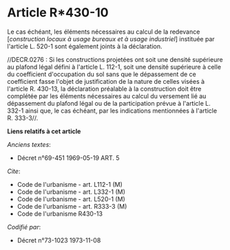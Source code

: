 # Article R*430-10

Le cas échéant, les éléments nécessaires au calcul de la redevance [*construction locaux à usage bureaux et à usage
industriel*] instituée par l'article L. 520-1 sont également joints à la déclaration.

//DECR.0276 : Si les constructions projetées ont soit une densité supérieure au plafond légal défini à l'article L. 112-1,
soit une densité supérieure à celle du coefficient d'occupation du sol sans que le dépassement de ce coefficient fasse
l'objet de justification de la nature de celles visées à l'article R. 430-13, la déclaration préalable à la construction doit
être complétée par les éléments nécessaires au calcul du versement lié au dépassement du plafond légal ou de la participation
prévue à l'article L. 332-1 ainsi que, le cas échéant, par les indications mentionnées à l'article R. 333-3//.

**Liens relatifs à cet article**

_Anciens textes_:

  - Décret n°69-451 1969-05-19 ART. 5

_Cite_:

  - Code de l'urbanisme - art. L112-1 (M)
  - Code de l'urbanisme - art. L332-1 (M)
  - Code de l'urbanisme - art. L520-1 (M)
  - Code de l'urbanisme - art. R333-3 (M)
  - Code de l'urbanisme R430-13

_Codifié par_:

  - Décret n°73-1023 1973-11-08
